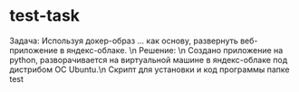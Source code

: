 # test-task

Задача: Используя докер-образ ... как основу, развернуть веб-приложение в яндекс-облаке. \n
Решение: \n
Создано приложение на python, разворачивается на виртуальной машине в яндекс-облаке под дистрибом ОС Ubuntu.\n
Скрипт для установки и код программы папке test
